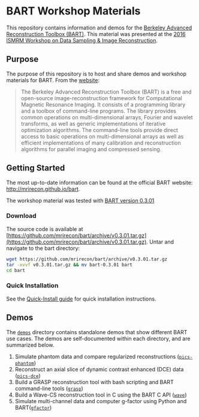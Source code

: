 # BART Workshop Materials

This repository contains information and demos for the [Berkeley Advanced Reconstruction Toolbox (BART)](http://mrirecon.github.io/bart).
This material was presented at the [2016 ISMRM Workshop on Data Sampling & Image Reconstruction](http://www.ismrm.org/workshops/Data16/).

## Purpose
The purpose of this repository is to host and share demos and workshop materials for BART. From the [website](http://mrirecon.github.io/bart):

> The Berkeley Advanced Reconstruction Toolbox (BART) is a free and open-source image-reconstruction framework
> for Computational Magnetic Resonance Imaging. It consists of a programming library and a toolbox of command-line
> programs. The library provides common operations on multi-dimensional arrays, Fourier and wavelet transforms,
> as well as generic implementations of iterative optimization algorithms. The command-line tools provide direct
> access to basic operations on multi-dimensional arrays as well as efficient implementations of many calibration
> and reconstruction algorithms for parallel imaging and compressed sensing.

## Getting Started
The most up-to-date information can be found at the official BART website: http://mrirecon.github.io/bart.

The workshop material was tested with [BART version 0.3.01](https://github.com/mrirecon/bart/releases/tag/v0.3.01)

### Download
The source code is available at [https://github.com/mrirecon/bart/archive/v0.3.01.tar.gz](https://github.com/mrirecon/bart/archive/v0.3.01.tar.gz).
Untar and navigate to the bart directory:
```bash
wget https://github.com/mrirecon/bart/archive/v0.3.01.tar.gz
tar -xvvf v0.3.01.tar.gz && mv bart-0.3.01 bart
cd bart
```

### Quick Installation
See the [Quick-Install guide](doc/quick-install.md) for quick installation instructions.



## Demos
The [`demos`](demos) directory contains standalone demos that show different BART use cases. The demos are self-documented within
each directory, and are summarized below.

1. Simulate phantom data and compare regularized reconstructions ([`pics-phantom`](demos/pics-phantom))
1. Reconstruct an axial slice of dynamic contrast enhanced (DCE) data ([`pics-dce`](demos/pics-dce))
1. Build a GRASP reconstruction tool with bash scripting and BART command-line tools ([`grasp`](demos/grasp))
1. Build a Wave-CS reconstruction tool in C using the BART C API ([`wave`](demos/wave-cs))
1. Simulate multi-channel data and computer g-factor using Python and BART([`gfactor`](demos/gfactor-demo))

